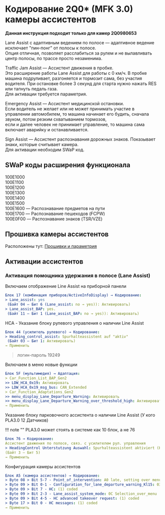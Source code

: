 
# Кодирование 2Q0* (MFK 3.0) камеры ассистентов

**Данная инструкция подходит только для камер 2Q0980653**  

Lane Assist с адаптивным ведением по полосе — адаптивное ведение исключает "пин-понг" от полосы к полосе.  
Опция отличная, позволяет расслабиться за рулем и не вылавливать центр полосы, по трассе просто незаменима. 

Traffic Jam Assist — Ассистент движения в пробке.  
Это расширение работы Lane Assist для работы с 0 км/ч. В пробке машина подруливает, разгоняется и тормозит сама, без участия водителя. При остановке более 3 секунд для старта нужно нажать RES или тапнуть педаль газа.  
Для активации требуется параметрия.  

Emergency Assist — Ассистент медицинской остановки.  
Если водитель не желает или не может принимать участие в управлении автомобилем, то машина начинает его будить, сначала звуком, потом резким схватыванием тормозов,   
если и далее человек не принимает управление, то машина сама включает аварийку и останавливается.

Sign Assist — Ассистент распознавания дорожных знаков. Показывает знаки, которые считывает камера.  
Для активации необходим SWaP код.  

## SWaP коды расширения функционала

100E1000  
100E1100  
100E1200  
100E1300  
100E1400  
100E1500  
100E1600 — Распознавание предметов на пути  
100E1700 — Распознавание пешеходов (FCPW)  
100E0F00 — Распознавание знаков (TSR/VZE)  

## Прошивка камеры ассистентов

Расположены тут: [Прошивки и параметрия][1]

[1]: camAssistFirmwares.md

## Активации ассистентов

### Активация помощника удержания в полосе (Lane Assist) 

Включаем отображение Line Assist на приборной панели
``` yaml
Блок 17 (комбинация приборов/ActiveInfoDisplay) → Кодирование:
> Lane_assist: yes
 (Байт 04 – Бит 6 (Lane_assist: no → yes)): Активировать)
> Lane_assist_BAP: yes.
 (Байт 11 – Бит 1 (Lane_assist_BAP: no → yes)): Активировать)
```

HCA - Указание блоку рулевого управления о наличии Line Assist
``` yaml
Блок 44 (усилитель рулевого) → Кодирование:
> Heading_control_assist: Spurhalteassistent auf "aktiv"   
 (Байт 03 – Бит 1: Активировать)   
→ Применить 
```
> логин-пароль 19249

Включаем в меню новые функции
``` yaml
Блок 5F (мультимедия) → Адаптация:
> Car_Function_List_BAP_Gen2
>> LDW_HCA_0x19: Активировать
>> LDW_HCA_0x19_msg_bus: CAN_Extended
> Car_Function_Adaptations_Gen2
>> menu_display_Lane_Departure_Warning: Активировать
>> menu_display_Lane_Departure_Warning_over_threshold_high: Активировать
→ Применить 
```

Указание блоку парковочного ассистента о наличии Line Assist (У кого PLA3.0 12 Датчиков)

!!! note ""
    PLA3.0 может стоять в системе как 10 блок, а не 76
    
``` yaml
Блок 76 → Кодирование:
Ассистент движения по полосе, связ. с усилителем рул. управления
> HeadingControl Unterstutzung Auswahl: Spurhalteassistent aktiviert (Heading-Control)
(Байт 3 – Бит 5)
→ Применить 
```

Конфигурация камеры ассистентов
``` yaml
Блок A5 (камера ассистентов) → Кодирование:
> Byte 08 > Bit 5-7 - Point_of_intervention: A0 late, setting over menu
> Byte 09 > Bit 0-1 - Configuration_for_lane_departure_warning_Kl15: 03 Last_setting
> Byte 09 > Bit 7 - HC: (1) coded
> Byte 09 > Bit 2-3 - Lane_assist_system_mode: 0C Selection_over_menu
> Byte 09 > Bit 4-5 - HC advanced takeover request: (1) coded
> Byte 17 > Bit 0 - HC messages: (1) coded
→ Применить 
```
